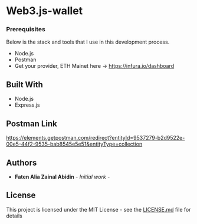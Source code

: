 # Web3.js-wallet

### Prerequisites

Below is the stack and tools that I use in this development process.
* Node.js
* Postman
* Get your provider, ETH Mainet here -> https://infura.io/dashboard

## Built With

* Node.js
* Express.js

## Postman Link
https://elements.getpostman.com/redirect?entityId=9537279-b2d9522e-00e5-44f2-9535-bab8545e5e51&entityType=collection

## Authors

* **Faten Alia Zainal Abidin** - *Initial work* -

## License

This project is licensed under the MIT License - see the [LICENSE.md](LICENSE.md) file for details
